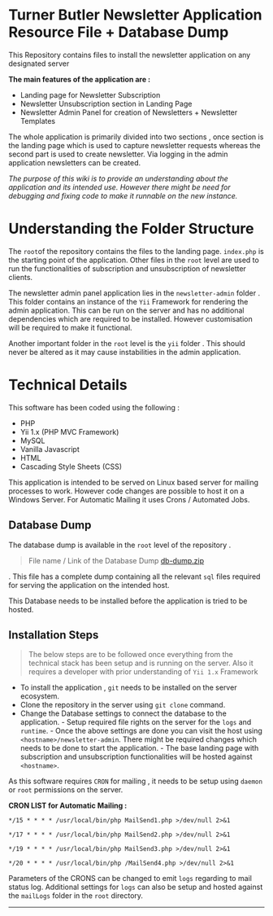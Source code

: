 
# Turner Butler Newsletter Application Resource File + Database Dump

This Repository contains files to install the newsletter application on any designated server

**The main features of the application are :**

 - Landing page for Newsletter Subscription
 - Newsletter Unsubscription section in  Landing Page
 - Newsletter Admin Panel for creation of Newsletters + Newsletter Templates

The whole application is primarily divided into two sections , once section is the landing page which is used to capture newsletter requests whereas the second part is used to create newsletter.  Via logging in the admin application newsletters can be created.  

*The purpose of this wiki is to provide an understanding about the application and its intended use. However there might be need for debugging and fixing code to make it runnable on the new instance.*


# Understanding the Folder Structure
The `root`of the repository contains the files to the landing page. `index.php` is the starting point of the application.  Other files in the `root` level are used to run the functionalities of subscription and unsubscription of newsletter clients.

The newsletter admin panel application lies in the `newsletter-admin` folder . This folder contains an instance of the `Yii` Framework for rendering the admin application. This can be run on the server and has no additional dependencies which are required to be installed. However customisation will be required to make it functional.

Another important folder in the `root` level is the `yii` folder . This should never be altered as it may cause instabilities in the admin application.

 


# Technical Details

This software has been coded using the following :
 - PHP
 - Yii 1.x (PHP MVC Framework)
 - MySQL
 - Vanilla Javascript
 - HTML
 - Cascading Style Sheets (CSS)
 
 This application is intended to be served on Linux based server for mailing processes to work. 
 However code changes are possible to host it on a Windows Server. For Automatic Mailing it uses Crons / Automated Jobs.


## Database Dump 
The database dump is available in the `root` level of the repository . 

> File name / Link of the Database Dump
> [db-dump.zip](https://github.com/turnerbutlerdev/newsletter-tb/blob/master/db-dump.zip)

. This file has a complete dump containing all the relevant `sql` files required for serving the application on the intended host.

This Database needs to be installed before the application is tried to be hosted. 

## Installation Steps

> The below steps are to be followed once everything from the technical
> stack has been setup and is running on the server. Also it requires a developer with prior understanding of `Yii 1.x` Framework

 - To install the application , `git` needs to be installed on the
    server ecosystem.
  -  Clone the repository in the server using `git clone` command. 
  -  Change the Database settings to connect the database to the
    application.
    -  Setup required file rights on the server for the `logs` and `runtime`.
    - Once the above settings are done you can visit the host using `<hostname>/newsletter-admin`. There might be required changes which needs to be done to start the application.
    - The base landing page with subscription and unsubscription functionalities will be hosted against `<hostname>`.

As this software requires 	`CRON` for mailing , it needs to be setup using `daemon` or `root` permissions on the server. 

**CRON LIST for Automatic Mailing :** 

`*/15 * * * * /usr/local/bin/php MailSend1.php >/dev/null 2>&1`

`*/17 * * * * /usr/local/bin/php MailSend2.php >/dev/null 2>&1`

`*/19 * * * * /usr/local/bin/php MailSend3.php >/dev/null 2>&1`

`*/20 * * * * /usr/local/bin/php /MailSend4.php >/dev/null 2>&1`

Parameters of the CRONS can be changed to emit `logs` regarding to mail status log.
Additional settings for `logs` can also be setup and hosted against the `mailLogs` folder in the `root` directory.

---

